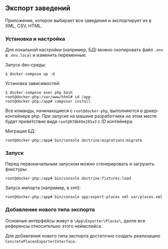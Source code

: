 ## Экспорт заведений

Приложение, которое выбирает все заведения и экспортирует их в XML, CSV, HTML.

### Установка и настройка

Для локальной настройки (например, БД) можно скопировать файл `.env` в `.env.local` и изменить переменные.

Запуск dev-среды:
```shell script
$ docker-compose up -d
``` 

Установка зависимостей:
```shell script
$ docker-compose exec php bash
root@docker-php:/var/www/html# cd /app
root@docker-php:/app# composer install
```

Все команды, начинающиеся с `root@docker-php`, выполняются в докер-контейнере php. При запуске на машине разработчика на этом месте будет приветствие вида `root@070b69e285a3` с ID контейнера.

Миграция БД:
```shell script
root@docker-php:/app# bin/console doctrine:migrations:migrate
```

### Запуск

Перед первоначальным запуском можно сгенерировать и загрузить фикстуры:
```shell script
root@docker-php:/app# bin/console doctrine:fixtures:load
```

Запуск импорта (например, в xml):
```shell script
root@docker-php:/app# bin/console app:export-places xml var/places.xml
```

### Добавление нового типа экспорта

Основные интерфейсы живут в `\App\Exporter\Places\`, далле все референсы относительно этого неймспейса.

Для добавления нового типа экспорта достаточно создать реализацию `ConcretePlacesExporterInterface`.
